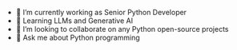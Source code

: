 - 🔭 I’m currently working as Senior Python Developer
- 🌱 Learning LLMs and Generative AI
- 👯 I’m looking to collaborate on any Python open-source projects
- 💬 Ask me about Python programming
